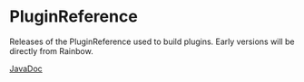 # PluginReference
Releases of the PluginReference used to build plugins. Early versions will be directly from Rainbow.

[JavaDoc](https://ci.codecrafter47.de/job/Rainbow/org.projectrainbow$PluginReference/javadoc/index.html?overview-summary.html)
